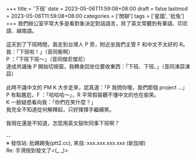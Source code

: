+++
title = '下班'
date = 2023-05-06T11:59:08+08:00
draft = false
lastmod = 2023-05-06T11:59:08+08:00
categories = ['閒聊']
tags = ['星國', '批兔']
+++
我們辦公室平常大多是看對象決定對話語言，除了英文常聽到有華語、印尼語、越南語。<br>
<br>
這天到了下班時間，我走到台灣人 P 旁，附近坐我們主管 F 和中文不太好的 R。<br>
我：「下班啦！」（音同衝啊）<br>
P ：「下班下班～」（音同傑尼傑尼）<br>
達成共識後 P 開始切視窗，我轉身回坐位要收東西：「下班、下班、」（音同涷蒜涷蒜）<br>
<br>
此時不識中文的 PM K 大步走來，認真道：「P 我問你喔，我們那個 project …」<br>
P 有點尷尬，F ：「哈哈哈～」，R 平常假裝聽不懂中文的也在偷笑。<br>
K 一臉疑惑看向我：「你們在笑什麼？」<br>
我完全不知道從何解釋起，只好揮揮手繼續笑。<br>
<br>
我現在還是不知道，怎麼用英文鼓吹同事下班啊？<br>
<br>
--<br>
※ 發信站: 批踢踢兔(ptt2.cc), 來自: xxx.xxx.xxx.xxx (新加坡)<br>
Re: 手滑按到發文了<(_ _)><br>
